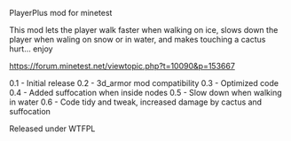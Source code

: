 PlayerPlus mod for minetest

This mod lets the player walk faster when walking on ice, slows down the player when waling on snow or in water, and makes touching a cactus hurt... enjoy

https://forum.minetest.net/viewtopic.php?t=10090&p=153667

0.1 - Initial release
0.2 - 3d_armor mod compatibility
0.3 - Optimized code
0.4 - Added suffocation when inside nodes
0.5 - Slow down when walking in water
0.6 - Code tidy and tweak, increased damage by cactus and suffocation

Released under WTFPL